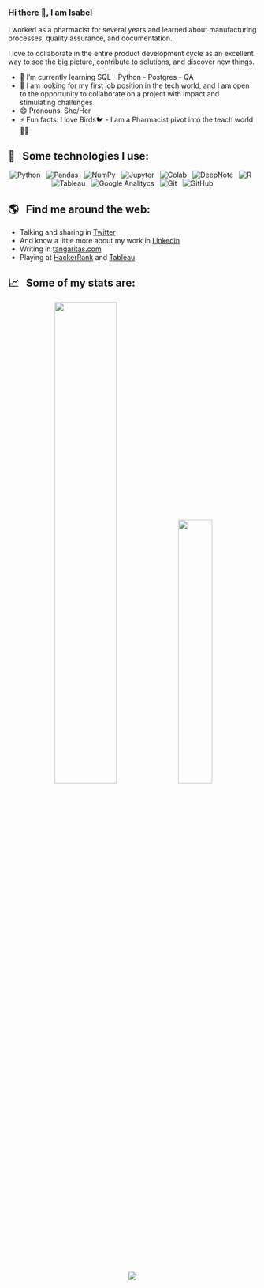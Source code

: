 ### Hi there 👋, I am Isabel

I worked as a pharmacist for several years and learned about manufacturing processes, quality assurance, and documentation. 

I love to collaborate in the entire product development cycle as an excellent way to see the big picture, contribute to solutions, and discover new things.

<!--  - 🔭 I’m currently working on ... -->
<!-- - 🤔 I’m looking for help with ... -->
<!-- - 💬 Ask me about whatever you want, I love to investigate and collaborate. -->

- 🌱 I’m currently learning SQL - Python - Postgres - QA
- 👯 I am looking for my first job position in the tech world, and I am open to the opportunity to collaborate on a project with impact and stimulating challenges
- 😄 Pronouns: She/Her
- ⚡ Fun facts: I love Birds🐦 - I am a Pharmacist pivot into the teach world👩‍🔬

## 🎯 &nbsp;&nbsp;Some technologies I use:
<p align="center">
  <img src="https://img.shields.io/badge/python-3776AB?&style=for-the-badge&logo=python&logoColor=white"  alt="Python" />&nbsp;&nbsp;
  <img src="https://img.shields.io/badge/pandas-150458?&style=for-the-badge&logo=pandas&logoColor=white"  alt="Pandas" />&nbsp;&nbsp;
  <img src="https://img.shields.io/badge/NumPy-013243?&style=for-the-badge&logo=NumPy&logoColor=white"  alt="NumPy" />&nbsp;&nbsp;
  <img src="https://img.shields.io/badge/Jupyter-F37626?&style=for-the-badge&logo=Jupyter&logoColor=white"  alt="Jupyter" />&nbsp;&nbsp;
  <img src="https://img.shields.io/badge/Google_Colab-F9AB00?&style=for-the-badge&logo=Google-Colab&logoColor=white"  alt="Colab" />&nbsp;&nbsp;
  <img src="https://img.shields.io/badge/Deepnote-3793EF?&style=for-the-badge&logo=Deepnote&logoColor=white"  alt="DeepNote" />&nbsp;&nbsp;
  <img src="https://img.shields.io/badge/R-276DC3?&style=for-the-badge&logo=R&logoColor=white"  alt="R" />&nbsp;&nbsp;  
  <img src="https://img.shields.io/badge/Tableau-E97627?&style=for-the-badge&logo=Tableau&logoColor=white"  alt="Tableau" />&nbsp;&nbsp;
  <img src="https://img.shields.io/badge/Google_Analytics-E37400?&style=for-the-badge&logo=Google-Analytics&logoColor=white"  alt="Google Analitycs" />&nbsp;&nbsp;
  <!--  <img src="https://img.shields.io/badge/Google_Sheets-34A853?&style=for-the-badge&logo=Google-Sheets&logoColor=white"  alt="Sheets" />&nbsp;&nbsp;
  <img src="https://img.shields.io/badge/Microsoft_Excel-217346?&style=for-the-badge&logo=Microsoft-Excel&logoColor=white"  alt="Excel" />&nbsp;&nbsp;
  <img src="https://img.shields.io/badge/LibreOffice-18A303?&style=for-the-badge&logo=LibreOffice&logoColor=white"  alt="LibreOfficeCalc" />&nbsp;&nbsp;  
  <img src="https://img.shields.io/badge/Flask-000000?&style=for-the-badge&logo=Flask&logoColor=white"  alt="Flask" />&nbsp;&nbsp;
  <img src="https://img.shields.io/badge/MySQL-4479A1?&style=for-the-badge&logo=MySQL&logoColor=white"  alt="MySQL" />&nbsp;&nbsp;
  <img src="https://img.shields.io/badge/MongoDB-47A248?&style=for-the-badge&logo=MongoDB&logoColor=white"  alt="MongoDB" />&nbsp;&nbsp; -->
  <img src="https://img.shields.io/badge/Git-F05032?style=for-the-badge&logo=git&logoColor=white" alt="Git" />&nbsp;&nbsp;
  <img src="https://img.shields.io/badge/github%20-%23000.svg?&style=for-the-badge&logo=github&logoColor=white" alt="GitHub" />
</p>

## 🌎 &nbsp;&nbsp;Find me around the web:
- Talking and sharing in <a href="https://twitter.com/isa_yepes">Twitter</a>
- And know a little more about my work in <a href="https://www.linkedin.com/in/isabely/">Linkedin</a>
- Writing in <a href="http://tangaritas.com/">tangaritas.com</a>
- Playing at <a href="https://www.hackerrank.com/Isabely">HackerRank</a> and <a href="https://public.tableau.com/app/profile/isabelyb">Tableau</a>.
<!-- - <a href="https://www.kaggle.com/isabelyepes">Kaggle</a>  -->


## 📈 &nbsp;&nbsp;Some of my stats are:

<p align="center">
  <img src="https://github-readme-stats.vercel.app/api?username=isabelyb&theme=default&show_icons=true&hide=contribs", style="width:50%">
  <img src="https://github-readme-stats.vercel.app/api/top-langs/?username=isabelyb&layout=compact", style="width:37%">
</p>
<p align="center">
  <img align="" src="https://visitor-badge.laobi.icu/badge?page_id=isabelyb/isabelyb" />
</p>


